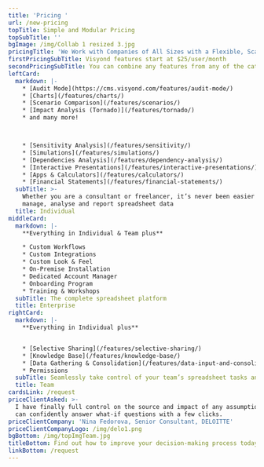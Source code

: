 ```yaml
---
title: 'Pricing '
url: /new-pricing
topTitle: Simple and Modular Pricing
topSubTitle: ''
bgImage: /img/Collab 1 resized 3.jpg
pricingTitle: 'We Work with Companies of All Sizes with a Flexible, Scalable Solution'
firstPricingSubTitle: Visyond features start at $25/user/month
secondPricingSubTitle: You can combine any features from any of the categories below
leftCard:
  markdown: |-
    * [Audit Mode](https://cms.visyond.com/features/audit-mode/)
    * [Charts](/features/charts/)
    * [Scenario Comparison](/features/scenarios/)
    * [Impact Analysis (Tornado)](/features/tornado/)
    * and many more!



    * [Sensitivity Analysis](/features/sensitivity/)
    * [Simulations](/features/simulations/)
    * [Dependencies Analysis](/features/dependency-analysis/)
    * [Interactive Presentations](/features/interactive-presentations/)
    * [Apps & Calculators](/features/calculators/)
    * [Financial Statements](/features/financial-statements/)
  subTitle: >-
    Whether you are a consultant or freelancer, it’s never been easier to
    manage, analyse and report spreadsheet data
  title: Individual
middleCard:
  markdown: |-
    **Everything in Individual & Team plus**

    * Custom Workflows
    * Custom Integrations
    * Custom Look & Feel
    * On-Premise Installation
    * Dedicated Account Manager
    * Onboarding Program
    * Training & Workshops
  subTitle: The complete spreadsheet platform
  title: Enterprise
rightCard:
  markdown: |-
    **Everything in Individual plus**


    * [Selective Sharing](/features/selective-sharing/)
    * [Knowledge Base](/features/knowledge-base/)
    * [Data Gathering & Consolidation](/features/data-input-and-consolidation/)
    * Permissions
  subTitle: Seamlessly take control of your team’s spreadsheet tasks and workflow
  title: Team
cardsLink: /request
priceClientAsked: >-
  I have finally full control on the source and impact of any assumptions, and
  can confidently answer what-if questions with a few clicks.
priceClientCompany: 'Nina Fedorova, Senior Consultant, DELOITTE'
priceClientCompanyLogo: /img/delo1.png
bgBottom: /img/topImgTeam.jpg
titleBottom: Find out how to improve your decision-making process today
linkBottom: /request
---
```


